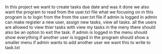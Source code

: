 In this project we want to create tasks due date and was it done
we also want the program to read from the user.txt file
what we focusing on in this program is to login from the from the user.txt file
if admin is logged in admin can make register a new user, assign new tasks, view all tasks.
all the users are allowed to view thier tasks with view my tasks in the meny
there should also be an option to exit the task.
if admin is logged in the menu should show everything
if another user is logged in the program should show a smaller menu
if admin wants to add another user we want this to write to task.txt
